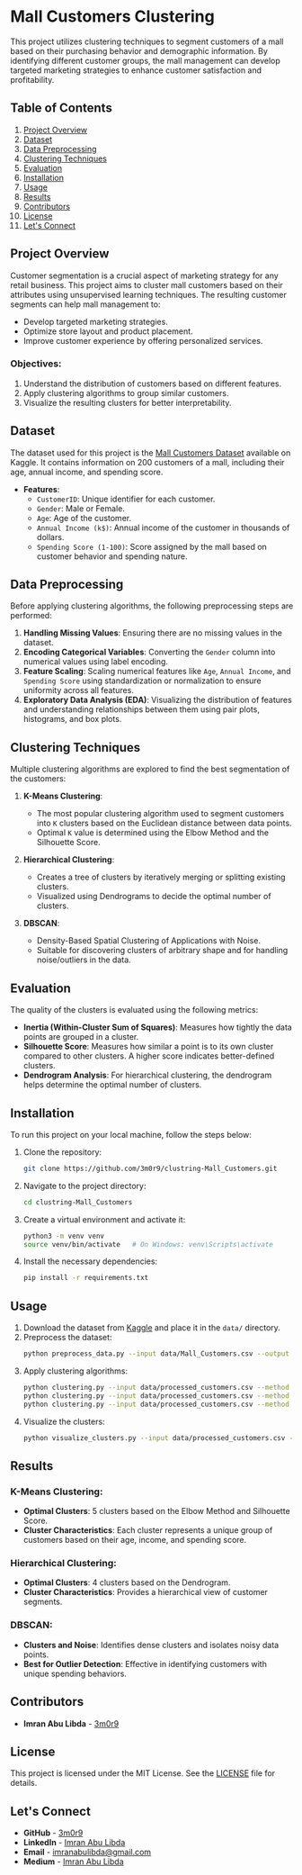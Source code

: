 # Mall Customers Clustering

This project utilizes clustering techniques to segment customers of a mall based on their purchasing behavior and demographic information. By identifying different customer groups, the mall management can develop targeted marketing strategies to enhance customer satisfaction and profitability.

## Table of Contents

1. [Project Overview](#project-overview)
2. [Dataset](#dataset)
3. [Data Preprocessing](#data-preprocessing)
4. [Clustering Techniques](#clustering-techniques)
5. [Evaluation](#evaluation)
6. [Installation](#installation)
7. [Usage](#usage)
8. [Results](#results)
9. [Contributors](#contributors)
10. [License](#license)
11. [Let's Connect](#lets-connect)

## Project Overview

Customer segmentation is a crucial aspect of marketing strategy for any retail business. This project aims to cluster mall customers based on their attributes using unsupervised learning techniques. The resulting customer segments can help mall management to:
- Develop targeted marketing strategies.
- Optimize store layout and product placement.
- Improve customer experience by offering personalized services.

### Objectives:
1. Understand the distribution of customers based on different features.
2. Apply clustering algorithms to group similar customers.
3. Visualize the resulting clusters for better interpretability.

## Dataset

The dataset used for this project is the [Mall Customers Dataset](https://www.kaggle.com/datasets/hosammhmdali/mall-customers-dataset) available on Kaggle. It contains information on 200 customers of a mall, including their age, annual income, and spending score.

- **Features**:
  - `CustomerID`: Unique identifier for each customer.
  - `Gender`: Male or Female.
  - `Age`: Age of the customer.
  - `Annual Income (k$)`: Annual income of the customer in thousands of dollars.
  - `Spending Score (1-100)`: Score assigned by the mall based on customer behavior and spending nature.

## Data Preprocessing

Before applying clustering algorithms, the following preprocessing steps are performed:
1. **Handling Missing Values**: Ensuring there are no missing values in the dataset.
2. **Encoding Categorical Variables**: Converting the `Gender` column into numerical values using label encoding.
3. **Feature Scaling**: Scaling numerical features like `Age`, `Annual Income`, and `Spending Score` using standardization or normalization to ensure uniformity across all features.
4. **Exploratory Data Analysis (EDA)**: Visualizing the distribution of features and understanding relationships between them using pair plots, histograms, and box plots.

## Clustering Techniques

Multiple clustering algorithms are explored to find the best segmentation of the customers:

1. **K-Means Clustering**:
   - The most popular clustering algorithm used to segment customers into `K` clusters based on the Euclidean distance between data points.
   - Optimal `K` value is determined using the Elbow Method and the Silhouette Score.

2. **Hierarchical Clustering**:
   - Creates a tree of clusters by iteratively merging or splitting existing clusters.
   - Visualized using Dendrograms to decide the optimal number of clusters.

3. **DBSCAN**:
   - Density-Based Spatial Clustering of Applications with Noise.
   - Suitable for discovering clusters of arbitrary shape and for handling noise/outliers in the data.

## Evaluation

The quality of the clusters is evaluated using the following metrics:
- **Inertia (Within-Cluster Sum of Squares)**: Measures how tightly the data points are grouped in a cluster.
- **Silhouette Score**: Measures how similar a point is to its own cluster compared to other clusters. A higher score indicates better-defined clusters.
- **Dendrogram Analysis**: For hierarchical clustering, the dendrogram helps determine the optimal number of clusters.

## Installation

To run this project on your local machine, follow the steps below:

1. Clone the repository:
   ```bash
   git clone https://github.com/3m0r9/clustring-Mall_Customers.git
   ```
2. Navigate to the project directory:
   ```bash
   cd clustring-Mall_Customers
   ```
3. Create a virtual environment and activate it:
   ```bash
   python3 -m venv venv
   source venv/bin/activate   # On Windows: venv\Scripts\activate
   ```
4. Install the necessary dependencies:
   ```bash
   pip install -r requirements.txt
   ```

## Usage

1. Download the dataset from [Kaggle](https://www.kaggle.com/datasets/hosammhmdali/mall-customers-dataset) and place it in the `data/` directory.
2. Preprocess the dataset:
   ```bash
   python preprocess_data.py --input data/Mall_Customers.csv --output data/processed_customers.csv
   ```
3. Apply clustering algorithms:
   ```bash
   python clustering.py --input data/processed_customers.csv --method kmeans
   python clustering.py --input data/processed_customers.csv --method hierarchical
   python clustering.py --input data/processed_customers.csv --method dbscan
   ```
4. Visualize the clusters:
   ```bash
   python visualize_clusters.py --input data/processed_customers.csv --method kmeans
   ```

## Results

### K-Means Clustering:
- **Optimal Clusters**: 5 clusters based on the Elbow Method and Silhouette Score.
- **Cluster Characteristics**: Each cluster represents a unique group of customers based on their age, income, and spending score.

### Hierarchical Clustering:
- **Optimal Clusters**: 4 clusters based on the Dendrogram.
- **Cluster Characteristics**: Provides a hierarchical view of customer segments.

### DBSCAN:
- **Clusters and Noise**: Identifies dense clusters and isolates noisy data points.
- **Best for Outlier Detection**: Effective in identifying customers with unique spending behaviors.

## Contributors

- **Imran Abu Libda** - [3m0r9](https://github.com/3m0r9)

## License

This project is licensed under the MIT License. See the [LICENSE](LICENSE) file for details.

## Let's Connect

- **GitHub** - [3m0r9](https://github.com/3m0r9)
- **LinkedIn** - [Imran Abu Libda](https://www.linkedin.com/in/imran-abu-libda/)
- **Email** - [imranabulibda@gmail.com](mailto:imranabulibda@gmail.com)
- **Medium** - [Imran Abu Libda](https://medium.com/@imranabulibda_23845)
